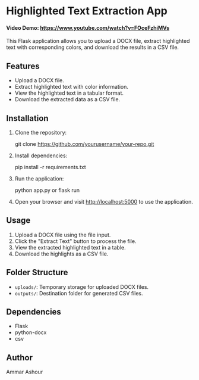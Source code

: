 # Highlighted Text Extraction App
#### Video Demo:  <https://www.youtube.com/watch?v=FOceFzhiMVs>
This Flask application allows you to upload a DOCX file, extract highlighted text with corresponding colors, and download the results in a CSV file.

## Features

- Upload a DOCX file.
- Extract highlighted text with color information.
- View the highlighted text in a tabular format.
- Download the extracted data as a CSV file.

## Installation

1. Clone the repository:

    git clone https://github.com/yourusername/your-repo.git

2. Install dependencies:

    pip install -r requirements.txt


3. Run the application:


    python app.py
or
    flask run


4. Open your browser and visit [http://localhost:5000](http://localhost:5000) to use the application.

## Usage

1. Upload a DOCX file using the file input.
2. Click the "Extract Text" button to process the file.
3. View the extracted highlighted text in a table.
4. Download the highlights as a CSV file.

## Folder Structure

- `uploads/`: Temporary storage for uploaded DOCX files.
- `outputs/`: Destination folder for generated CSV files.

## Dependencies

- Flask
- python-docx
- csv

## Author

Ammar Ashour

